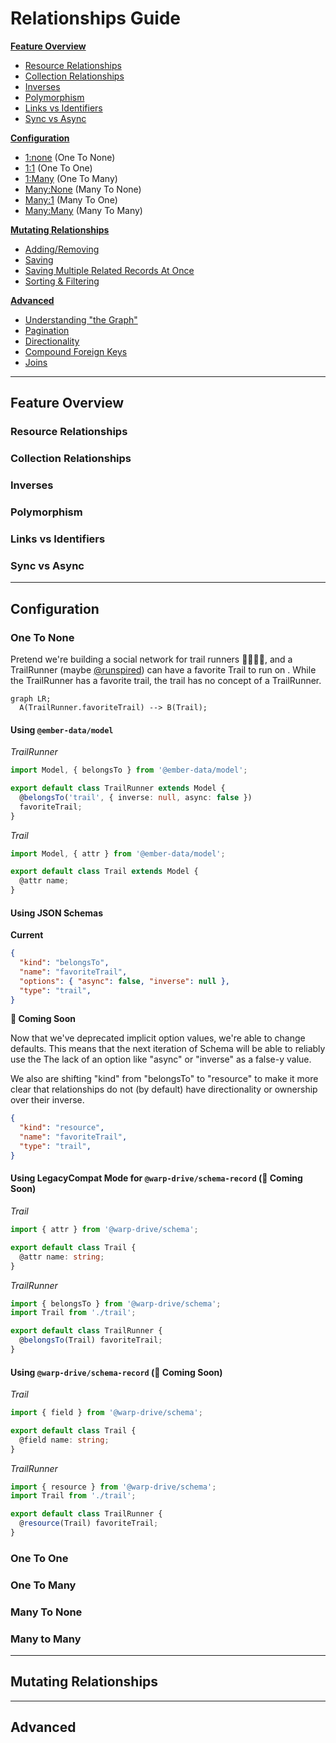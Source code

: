 # Relationships Guide

**[Feature Overview](#feature-overview)**
- [Resource Relationships](#resource-relationships)
- [Collection Relationships](#collection-relationships)
- [Inverses](#inverses)
- [Polymorphism](#polymorphism)
- [Links vs Identifiers](#links-vs-identifiers)
- [Sync vs Async](#sync-vs-async)

**[Configuration](#configuration)**
- [1:none](#one-to-none) (One To None)
- [1:1](#one-to-one) (One To One)
- [1:Many](#one-to-many) (One To Many)
- [Many:None](#many-to-none) (Many To None)
- [Many:1](#one-to-many) (Many To One)
- [Many:Many](#many-to-many) (Many To Many)

**[Mutating Relationships](#mutating-relationships)**
- [Adding/Removing]()
- [Saving]()
- [Saving Multiple Related Records At Once]()
- [Sorting & Filtering]()

**[Advanced](#advanced)**
- [Understanding "the Graph"]()
- [Pagination]()
- [Directionality]()
- [Compound Foreign Keys]()
- [Joins]()

---

## Feature Overview

### Resource Relationships

### Collection Relationships

### Inverses

### Polymorphism

### Links vs Identifiers

### Sync vs Async

---

## Configuration

### One To None

Pretend we're building a social network for trail runners 🏃🏃🏾‍♀️, and a TrailRunner (maybe [@runspired](https://github.com/runspired)) can have a favorite Trail to run on . While the TrailRunner has a favorite trail, the trail has no concept of a TrailRunner.

```mermaid
graph LR;
  A(TrailRunner.favoriteTrail) --> B(Trail);
```

#### Using `@ember-data/model`

*TrailRunner*

```ts
import Model, { belongsTo } from '@ember-data/model';

export default class TrailRunner extends Model {
  @belongsTo('trail', { inverse: null, async: false })
  favoriteTrail;
}
```

*Trail*

```ts
import Model, { attr } from '@ember-data/model';

export default class Trail extends Model {
  @attr name;
}
```

#### Using JSON Schemas

**Current**

```json
{
  "kind": "belongsTo",
  "name": "favoriteTrail",
  "options": { "async": false, "inverse": null },
  "type": "trail",
}
```

**🚧 Coming Soon**

Now that we've deprecated implicit option values, we're able to change defaults.
This means that the next iteration of Schema will be able to reliably use the
The lack of an option like "async" or "inverse" as a false-y value.

We also are shifting "kind" from "belongsTo" to "resource" to make it more clear
that relationships do not (by default) have directionality or ownership over their
inverse.

```json
{
  "kind": "resource",
  "name": "favoriteTrail",
  "type": "trail",
}
```

#### Using LegacyCompat Mode for `@warp-drive/schema-record` (🚧 Coming Soon)

*Trail*

```ts
import { attr } from '@warp-drive/schema';

export default class Trail {
  @attr name: string;
}
```

*TrailRunner*

```ts
import { belongsTo } from '@warp-drive/schema';
import Trail from './trail';

export default class TrailRunner {
  @belongsTo(Trail) favoriteTrail;
}
```

#### Using `@warp-drive/schema-record` (🚧 Coming Soon)

*Trail*

```ts
import { field } from '@warp-drive/schema';

export default class Trail {
  @field name: string;
}
```

*TrailRunner*

```ts
import { resource } from '@warp-drive/schema';
import Trail from './trail';

export default class TrailRunner {
  @resource(Trail) favoriteTrail;
}
```

### One To One

### One To Many

### Many To None

### Many to Many

---

## Mutating Relationships

---

## Advanced
